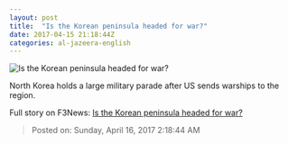 ```yaml
---
layout: post
title:  "Is the Korean peninsula headed for war?"
date: 2017-04-15 21:18:44Z
categories: al-jazeera-english
---
```


![Is the Korean peninsula headed for war?](http://www.aljazeera.com/mritems/Images/2017/4/15/90c620597d8749399efb62497c22b4bb_18.jpg)

North Korea holds a large military parade after US sends warships to the region.


Full story on F3News: [Is the Korean peninsula headed for war?](http://www.f3nws.com/n/JMSFFF)

> Posted on: Sunday, April 16, 2017 2:18:44 AM
